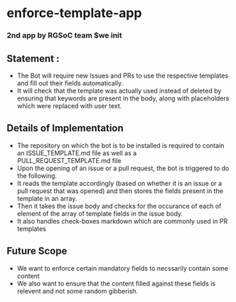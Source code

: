 # enforce-template-app
### 2nd app by RGSoC team $we init

## Statement : 
* The Bot will require new Issues and PRs to use the respective templates and fill out their
fields automatically.
* It will check that the template was actually used instead of deleted by ensuring that
keywords are present in the body, along with placeholders which were replaced with
user text.

## Details of Implementation
* The repository on which the bot is to be installed is required to contain an ISSUE_TEMPLATE.md file as well as a PULL_REQUEST_TEMPLATE.md file
* Upon the opening of an issue or a pull request, the bot is triggered to do the following.
* It reads the template accordingly (based on whether it is an issue or a pull request that was opened) and then stores the fields present in the template in an array.
* Then it takes the issue body and checks for the occurance of each of element of the array of template fields in the issue body.
* It also handles check-boxes markdown which are commonly used in PR templates

## Future Scope
* We want to enforce certain mandatory fields to necssarily contain some content
* We also want to ensure that the content filled against these fields is relevent and not some random gibberish.